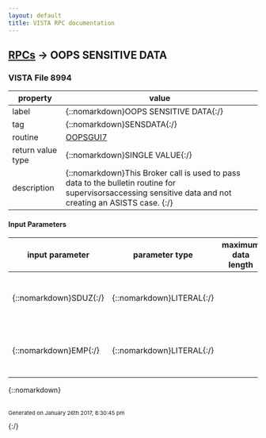 ```yaml
---
layout: default
title: VISTA RPC documentation
---
```




## [RPCs](TableOfContent.md) &#8594; OOPS SENSITIVE DATA 



### VISTA File 8994 


 property | value 
--- | --- 
 label | {::nomarkdown}OOPS SENSITIVE DATA{:/}
 tag | {::nomarkdown}SENSDATA{:/}
 routine | [OOPSGUI7](http://code.osehra.org/dox/Routine_OOPSGUI7_source.html)
 return value type | {::nomarkdown}SINGLE VALUE{:/}
 description | {::nomarkdown}This Broker call is used to pass data to the bulletin routine for supervisorsaccessing sensitive data and not creating an ASISTS case. {:/}

#### Input Parameters

| input parameter | parameter type | maximum data length | required | description | 
| --- | --- | --- | --- | --- | 
| {::nomarkdown}SDUZ{:/} | {::nomarkdown}LITERAL{:/} |  | {::nomarkdown}true{:/} | {::nomarkdown}This is the DUZ of the supervisor accessing the Employee's data.{:/} | 
| {::nomarkdown}EMP{:/} | {::nomarkdown}LITERAL{:/} |  | {::nomarkdown}true{:/} | {::nomarkdown}This is the Employee's name for which the sensitive date has been viewed.{:/} | 

{::nomarkdown} <br/><br/><p style="font-size: 11px">Generated on January 26th 2017, 8:30:45 pm</p>{:/}